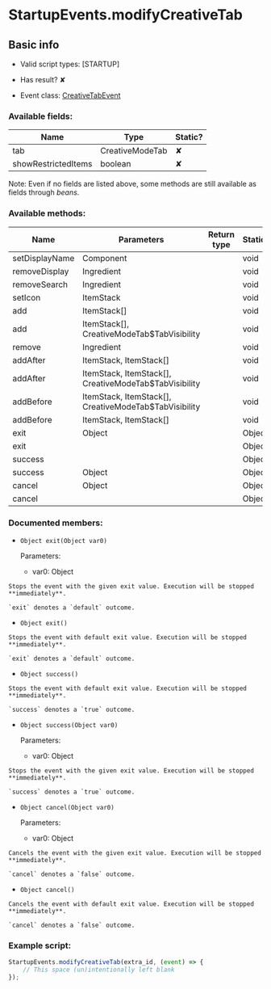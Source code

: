 # StartupEvents.modifyCreativeTab

## Basic info

- Valid script types: [STARTUP]

- Has result? ✘

- Event class: [CreativeTabEvent](https://github.com/KubeJS-Mods/KubeJS/tree/2001/common/src/main/java/dev/latvian/mods/kubejs/item/creativetab/CreativeTabEvent.java)

### Available fields:

| Name | Type | Static? |
| ---- | ---- | ------- |
| tab | CreativeModeTab | ✘ |
| showRestrictedItems | boolean | ✘ |

Note: Even if no fields are listed above, some methods are still available as fields through *beans*.

### Available methods:

| Name | Parameters | Return type | Static? |
| ---- | ---------- | ----------- | ------- |
| setDisplayName | Component |  | void | ✘ |
| removeDisplay | Ingredient |  | void | ✘ |
| removeSearch | Ingredient |  | void | ✘ |
| setIcon | ItemStack |  | void | ✘ |
| add | ItemStack[] |  | void | ✘ |
| add | ItemStack[], CreativeModeTab$TabVisibility |  | void | ✘ |
| remove | Ingredient |  | void | ✘ |
| addAfter | ItemStack, ItemStack[] |  | void | ✘ |
| addAfter | ItemStack, ItemStack[], CreativeModeTab$TabVisibility |  | void | ✘ |
| addBefore | ItemStack, ItemStack[], CreativeModeTab$TabVisibility |  | void | ✘ |
| addBefore | ItemStack, ItemStack[] |  | void | ✘ |
| exit | Object |  | Object | ✘ |
| exit |  |  | Object | ✘ |
| success |  |  | Object | ✘ |
| success | Object |  | Object | ✘ |
| cancel | Object |  | Object | ✘ |
| cancel |  |  | Object | ✘ |


### Documented members:

- `Object exit(Object var0)`

  Parameters:
  - var0: Object

```
Stops the event with the given exit value. Execution will be stopped **immediately**.

`exit` denotes a `default` outcome.
```

- `Object exit()`
```
Stops the event with default exit value. Execution will be stopped **immediately**.

`exit` denotes a `default` outcome.
```

- `Object success()`
```
Stops the event with default exit value. Execution will be stopped **immediately**.

`success` denotes a `true` outcome.
```

- `Object success(Object var0)`

  Parameters:
  - var0: Object

```
Stops the event with the given exit value. Execution will be stopped **immediately**.

`success` denotes a `true` outcome.
```

- `Object cancel(Object var0)`

  Parameters:
  - var0: Object

```
Cancels the event with the given exit value. Execution will be stopped **immediately**.

`cancel` denotes a `false` outcome.
```

- `Object cancel()`
```
Cancels the event with default exit value. Execution will be stopped **immediately**.

`cancel` denotes a `false` outcome.
```



### Example script:

```js
StartupEvents.modifyCreativeTab(extra_id, (event) => {
	// This space (un)intentionally left blank
});
```

